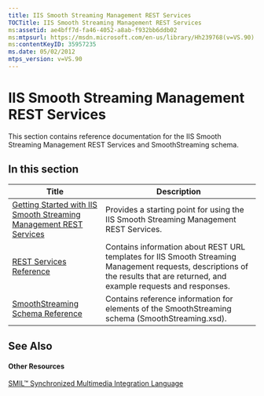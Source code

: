 ```yaml
---
title: IIS Smooth Streaming Management REST Services
TOCTitle: IIS Smooth Streaming Management REST Services
ms:assetid: ae4bff7d-fa46-4052-a8ab-f932bb6ddb02
ms:mtpsurl: https://msdn.microsoft.com/en-us/library/Hh239768(v=VS.90)
ms:contentKeyID: 35957235
ms.date: 05/02/2012
mtps_version: v=VS.90
---
```


# IIS Smooth Streaming Management REST Services

This section contains reference documentation for the IIS Smooth Streaming Management REST Services and SmoothStreaming schema.

## In this section

|Title|Description|
|--- |--- |
|[Getting Started with IIS Smooth Streaming Management REST Services](getting-started-with-iis-smooth-streaming-management-rest-services.md)|Provides a starting point for using the IIS Smooth Streaming Management REST Services.|
|[REST Services Reference](rest-services-reference.md)|Contains information about REST URL templates for IIS Smooth Streaming Management requests, descriptions of the results that are returned, and example requests and responses.|
|[SmoothStreaming Schema Reference](smoothstreaming-schema-reference.md)|Contains reference information for elements of the SmoothStreaming schema (SmoothStreaming.xsd).|

## See Also

#### Other Resources

[SMIL™ Synchronized Multimedia Integration Language](http://www.w3.org/audiovideo/overview.html)

